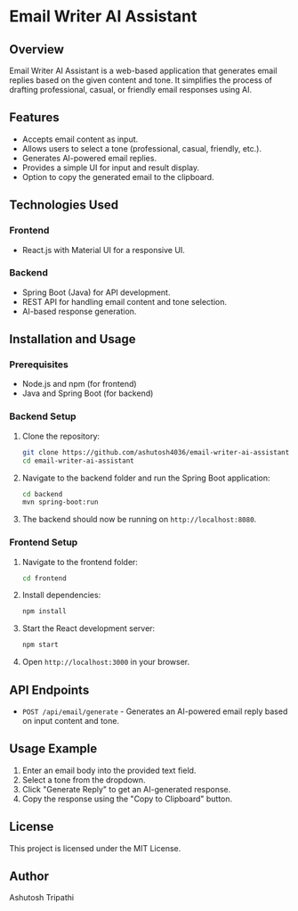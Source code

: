 # Email Writer AI Assistant

## Overview
Email Writer AI Assistant is a web-based application that generates email replies based on the given content and tone. It simplifies the process of drafting professional, casual, or friendly email responses using AI.

## Features
- Accepts email content as input.
- Allows users to select a tone (professional, casual, friendly, etc.).
- Generates AI-powered email replies.
- Provides a simple UI for input and result display.
- Option to copy the generated email to the clipboard.

## Technologies Used
### Frontend
- React.js with Material UI for a responsive UI.

### Backend
- Spring Boot (Java) for API development.
- REST API for handling email content and tone selection.
- AI-based response generation.

## Installation and Usage

### Prerequisites
- Node.js and npm (for frontend)
- Java and Spring Boot (for backend)

### Backend Setup
1. Clone the repository:
   ```sh
   git clone https://github.com/ashutosh4036/email-writer-ai-assistant.git
   cd email-writer-ai-assistant
   ```
2. Navigate to the backend folder and run the Spring Boot application:
   ```sh
   cd backend
   mvn spring-boot:run
   ```
3. The backend should now be running on `http://localhost:8080`.

### Frontend Setup
1. Navigate to the frontend folder:
   ```sh
   cd frontend
   ```
2. Install dependencies:
   ```sh
   npm install
   ```
3. Start the React development server:
   ```sh
   npm start
   ```
4. Open `http://localhost:3000` in your browser.

## API Endpoints
- `POST /api/email/generate` - Generates an AI-powered email reply based on input content and tone.

## Usage Example
1. Enter an email body into the provided text field.
2. Select a tone from the dropdown.
3. Click "Generate Reply" to get an AI-generated response.
4. Copy the response using the "Copy to Clipboard" button.

## License
This project is licensed under the MIT License.

## Author
Ashutosh Tripathi

